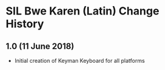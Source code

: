 SIL Bwe Karen (Latin) Change History
=======================

1.0 (11 June 2018)
------------------
* Initial creation of Keyman Keyboard for all platforms
